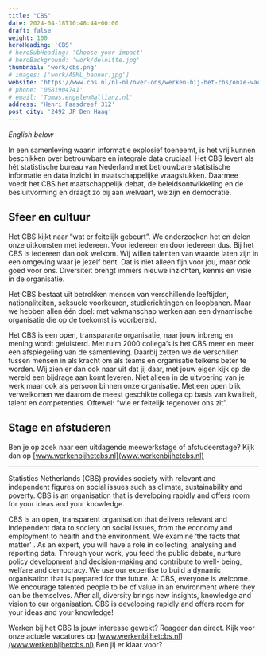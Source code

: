```yaml
---
title: "CBS"
date: 2024-04-18T10:48:44+00:00
draft: false
weight: 100
heroHeading: 'CBS'
# heroSubHeading: 'Choose your impact'
# heroBackground: 'work/deloitte.jpg'
thumbnail: 'work/cbs.png'
# images: ['work/ASML_banner.jpg']
website: 'https://www.cbs.nl/nl-nl/over-ons/werken-bij-het-cbs/onze-vacatures'
# phone: '0681904741'
# email: 'Tomas.engelen@allianz.nl'
address: 'Henri Faasdreef 312'
post_city: '2492 JP Den Haag'
---
```

*English below*

In een samenleving waarin informatie explosief toeneemt, is het vrij kunnen beschikken over betrouwbare en integrale data cruciaal. Het CBS levert als hét statistische bureau van Nederland met betrouwbare statistische informatie en data inzicht in maatschappelijke vraagstukken. Daarmee voedt het CBS het maatschappelijk debat, de beleidsontwikkeling en de besluitvorming en draagt zo bij aan welvaart, welzijn en democratie.

## Sfeer en cultuur
Het CBS kijkt naar “wat er feitelijk gebeurt”. We onderzoeken het en delen onze uitkomsten met iedereen. Voor iedereen en door iedereen dus. Bij het CBS is iedereen dan ook welkom. Wij willen talenten van waarde laten zijn in een omgeving waar je jezelf bent. Dat is niet alleen fijn voor jou, maar ook goed voor ons. Diversiteit brengt immers nieuwe inzichten, kennis en visie in de organisatie.

Het CBS bestaat uit betrokken mensen van verschillende leeftijden, nationaliteiten, seksuele voorkeuren, studierichtingen en loopbanen. Maar we hebben allen één doel: met vakmanschap werken aan een dynamische organisatie die op de toekomst is voorbereid.

Het CBS is een open, transparante organisatie, naar jouw inbreng en mening wordt geluisterd. Met ruim 2000 collega’s is het CBS meer en meer een afspiegeling van de samenleving. Daarbij zetten we de verschillen tussen mensen in als kracht om als teams en organisatie telkens beter te worden. Wij zien er dan ook naar uit dat jij daar, met jouw eigen kijk op de wereld een bijdrage aan komt leveren. Niet alleen in de uitvoering van je werk maar ook als persoon binnen onze organisatie. Met een open blik verwelkomen we daarom de meest geschikte collega op basis van kwaliteit, talent en competenties. Oftewel: “wie er feitelijk tegenover ons zit”.

## Stage en afstuderen 
Ben je op zoek naar een uitdagende meewerkstage of afstudeerstage? 
Kijk dan op [www.werkenbijhetcbs.nl](www.werkenbijhetcbs.nl)

---
Statistics Netherlands (CBS) provides society with relevant and independent figures
on social issues such as climate, sustainability and poverty. CBS is an organisation
that is developing rapidly and offers room for your ideas and your knowledge.

CBS is an open, transparent organisation that delivers relevant and independent data
to society on social issues, from the economy and employment to health and the
environment. We examine ‘the facts that matter’ . As an expert, you will have a role in
collecting, analysing and reporting data. Through your work, you feed the public
debate, nurture policy development and decision-making and contribute to well-
being, welfare and democracy.
We use our expertise to build a dynamic organisation that is prepared for the future.
At CBS, everyone is welcome. We encourage talented people to be of value in an
environment where they can be themselves. After all, diversity brings new insights,
knowledge and vision to our organisation. CBS is developing rapidly and offers room
for your ideas and your knowledge!

Werken bij het CBS
Is jouw interesse gewekt? Reageer dan direct. Kijk voor onze actuele vacatures op [www.werkenbijhetcbs.nl](www.werkenbijhetcbs.nl) Ben jij er klaar voor?
